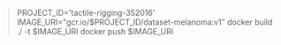 >PROJECT_ID='tactile-rigging-352016'
>IMAGE_URI="gcr.io/$PROJECT_ID/dataset-melanoma:v1"
>docker build ./ -t $IMAGE_URI
>docker push $IMAGE_URI

